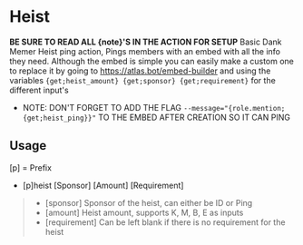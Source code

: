 # Heist

**BE SURE TO READ ALL {note}'S IN THE ACTION FOR SETUP**
Basic Dank Memer Heist ping action, Pings members with an embed with all the info they need. Although the embed is simple you can easily make a custom one to replace it by going to https://atlas.bot/embed-builder and using the variables `{get;heist_amount} {get;sponsor} {get;requirement}` for the different input's

* NOTE: DON'T FORGET TO ADD THE FLAG `--message="{role.mention;{get;heist_ping}}"` TO THE EMBED AFTER CREATION SO IT CAN PING

## Usage
[p] = Prefix

* [p]heist [Sponsor] [Amount] [Requirement]

>- [sponsor] Sponsor of the heist, can either be ID or Ping
>- [amount] Heist amount, supports K, M, B, E as inputs
>- [requirement] Can be left blank if there is no requirement for the heist
